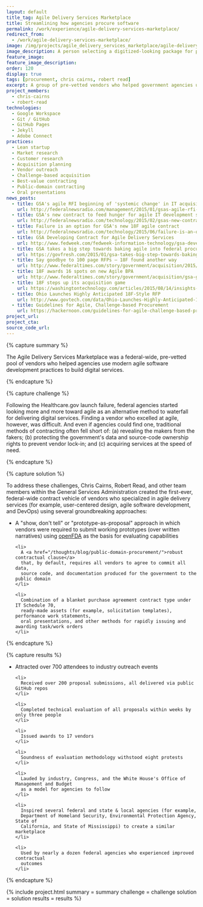 ```yaml
---
layout: default
title_tag: Agile Delivery Services Marketplace
title: Streamlining how agencies procure software
permalink: /work/experience/agile-delivery-services-marketplace/
redirect_from:
  - /work/agile-delivery-services-marketplace/
image: /img/projects/agile_delivery_services_marketplace/agile-delivery-services-marketplace.svg
image_description: A person selecting a digitized-looking package for purchase from a store shelf.
feature_image:
feature_image_description:
order: 120
display: true
tags: [procurement, chris cairns, robert read]
excerpt: A group of pre-vetted vendors who helped government agencies use agile practices to build digital services.
project_members:
  - chris-cairns
  - robert-read
technologies:
  - Google Workspace
  - Git / GitHub
  - GitHub Pages
  - Jekyll
  - Adobe Connect
practices:
  - Lean startup
  - Market research
  - Customer research
  - Acquisition planning
  - Vendor outreach
  - Challenge-based acquisition
  - Best-value contracting
  - Public-domain contracting
  - Oral presentations
news_posts:
  - title: GSA's agile RFI beginning of 'systemic change' in IT acquisition
    url: http://federalnewsradio.com/management/2015/01/gsas-agile-rfi-beginning-of-systemic-change-in-it-acquisition/
  - title: GSA's new contract to feed hunger for agile IT development services
    url: http://federalnewsradio.com/technology/2015/02/gsas-new-contract-to-feed-hunger-for-agile-it-development-services/
  - title: Failure is an option for GSA's new 18F agile contract
    url: http://federalnewsradio.com/technology/2015/06/failure-is-an-option-for-gsas-new-18f-agile-contract/
  - title: GSA Developing Contract for Agile Delivery Services
    url: http://www.fedweek.com/fedweek-information-technology/gsa-developing-contract-agile-delivery-services/
  - title: GSA takes a big step towards baking agile into federal procurement
    url: https://govfresh.com/2015/01/gsa-takes-big-step-towards-baking-agile-federal-procurement/
  - title: Say goodbye to 100 page RFPs – 18F found another way
    url: http://www.federaltimes.com/story/government/acquisition/2015/07/27/18f-show-dont-tell/30737575/
  - title: 18F awards 16 spots on new Agile BPA
    url: http://www.federaltimes.com/story/government/acquisition/gsa-gwac/2015/08/28/agile-bpa-awards/71327396/
  - title: 18F steps up its acquisition game
    url: https://washingtontechnology.com/articles/2015/08/14/insights-soloway-18f-progress.aspx
  - title: Ohio Launches Highly Anticipated 18F-Style RFP
    url: http://www.govtech.com/data/Ohio-Launches-Highly-Anticipated-18F-Style-RFP.html
  - title: Guidelines for Agile, Challenge-based Procurement
    url: https://hackernoon.com/guidelines-for-agile-challenge-based-procurement-4531ff335422
project_url:
project_cta:
source_code_url:
---
```


{% capture summary %}
  <p>
    The Agile Delivery Services Marketplace was a federal-wide, pre-vetted pool of
    vendors who helped agencies use modern agile software development practices
    to build digital services.
  </p>
{% endcapture %}

{% capture challenge %}
  <p>
    Following the Healthcare.gov launch failure, federal agencies started looking
    more and more toward agile as an alternative method to waterfall for delivering
    digital services. Finding a vendor who excelled at agile, however, was
    difficult. And even if agencies could find one, traditional methods of contracting
    often fell short of: (a) revealing the makers from the fakers; (b) protecting the
    government's data and source-code ownership rights to prevent vendor lock-in; and
    (c) acquiring services at the speed of need.
  </p>
{% endcapture %}

{% capture solution %}
  <p>
    To address these challenges, Chris Cairns, Robert Read, and other team members
    within the General Services Administration created the first-ever, federal-wide
    contract vehicle of vendors who specialized in agile delivery services (for example,
    user-centered design, agile software development, and DevOps) using several groundbreaking
    approaches:
  </p>

  <ul>
    <li>
      A "show, don't tell" or "prototype-as-proposal" approach in which vendors
      were required to submit working prototypes (over written narratives)
      using <a href="https://open.fda.gov/">openFDA</a> as the
      basis for evaluating capabilities
    </li>

    <li>
      A <a href="/thoughts/blog/public-domain-procurement/">robust contractual clause</a>
      that, by default, requires all vendors to agree to commit all data,
      source code, and documentation produced for the government to the public domain
    </li>

    <li>
      Combination of a blanket purchase agreement contract type under IT Schedule 70,
      ready-made assets (for example, solicitation templates), performance work statements,
      oral presentations, and other methods for rapidly issuing and awarding task/work orders
    </li>
  </ul>
{% endcapture %}

{% capture results %}
  <ul>
    <li>
      Attracted over 700 attendees to industry outreach events
    </li>

    <li>
      Received over 200 proposal submissions, all delivered via public GitHub repos
    </li>

    <li>
      Completed technical evaluation of all proposals within weeks by only three people
    </li>

    <li>
      Issued awards to 17 vendors
    </li>

    <li>
      Soundness of evaluation methodology withstood eight protests
    </li>

    <li>
      Lauded by industry, Congress, and the White House's Office of Management and Budget
      as a model for agencies to follow
    </li>

    <li>
      Inspired several federal and state & local agencies (for example,
      Department of Homeland Security, Environmental Protection Agency, State of
      California, and State of Mississippi) to create a similar marketplace
    </li>

    <li>
      Used by nearly a dozen federal agencies who experienced improved contractual
      outcomes
    </li>
  </ul>
{% endcapture %}

{% include project.html
  summary = summary
  challenge = challenge
  solution = solution
  results = results
%}
